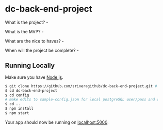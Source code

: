 # dc-back-end-project

What is the project? - 

What is the MVP? - 

What are the nice to haves? - 

When will the project be complete? - 

## Running Locally

Make sure you have [Node.js](http://nodejs.org/).

```sh
$ git clone https://github.com/sriveragithub/dc-back-end-project.git # or clone your own fork
$ cd dc-back-end-project
$ cd config
# make edits to sample-config.json for local postgreSQL user/pass and rename it config.json
$ cd ..
$ npm install
$ npm start
```

Your app should now be running on [localhost:5000](http://localhost:5000/).
